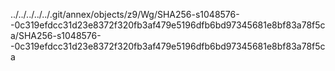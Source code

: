 ../../../../../.git/annex/objects/z9/Wg/SHA256-s1048576--0c319efdcc31d23e8372f320fb3af479e5196dfb6bd97345681e8bf83a78f5ca/SHA256-s1048576--0c319efdcc31d23e8372f320fb3af479e5196dfb6bd97345681e8bf83a78f5ca